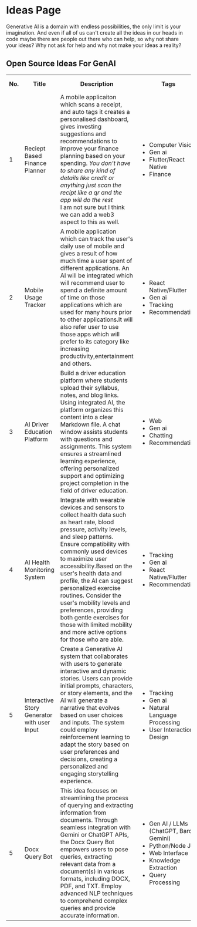 # Ideas Page
Generative AI is a domain with endless possibilities, the only limit is your imagination.
And even if all of us can't create all the ideas in our heads in code maybe there are people out there who can help, so why not share your ideas? Why not ask for help and why not make your ideas a reality?

## Open Source Ideas For GenAI

<table width="100%">
<tr>
<th>No.</th><th>Title</th><th>Description</th><th>Tags</th><th>Innovator Name</th><th>Repo Link(optional)</th></tr>
<tr>
<td>1</td><td>Reciept Based Finance Planner</td><td>A mobile applicaiton which scans a receipt, and auto tags it creates a personalised dashboard, gives investing suggestions and recommendations to improve your finance planning based on your spending. <i>You don't have to share any kind of details like credit or anything just scan the recipt like a qr and the app will do the rest</i> <br/>
I am not sure but I think we can add a web3 aspect to this as well.
</td>
<td>
<ul>
    <li>Computer Vision</li>
    <li>Gen ai</li>
    <li>Flutter/React Native</li>
    <li>Finance</li>
</ul>
</td><td><a href="https://github.com/yagyesh-bobde" target="_blank">Yagyesh Bobde</a></td><td>Not started</td>
</tr>
<tr>
<td>2</td><td>Mobile Usage Tracker</td><td>A mobile application which can track the user's daily use of mobile and gives a result of how much time a user spent of different applications. An AI will be integrated which will recommend user to spend a definite amount of time on those applications which are used for many hours prior to other applications.It will also refer user to use those apps which will prefer to its category like increasing productivity,entertainment and others.
</td>
<td>
<ul>
    <li>React Native/Flutter</li>
    <li>Gen ai</li>
    <li>Tracking</li>
    <li>Recommendation</li>
</ul>
</td><td><a href="https://github.com/arkokundu500" target="_blank">Arko Kundu</a></td><td>Not started</td>
</tr>
<tr>
<td>3</td><td>AI Driver Education Platform</td><td>Build a driver education platform where students upload their syllabus, notes, and blog links. Using integrated AI, the platform organizes this content into a clear Markdown file. A chat window assists students with questions and assignments. This system ensures a streamlined learning experience, offering personalized support and optimizing project completion in the field of driver education.
</td>
<td>
<ul>
    <li>Web</li>
    <li>Gen ai</li>
    <li>Chatting</li>
    <li>Recommendation</li>
</ul>
</td><td><a href="https://github.com/kom-senapati" target="_blank">K Om Senapati</a></td><td>Not started</td>
</tr>
    
<tr>
<td>4</td><td>AI Health Monitoring System</td><td>Integrate with wearable devices and sensors to collect health data such as heart rate, blood pressure, activity levels, and sleep patterns. Ensure compatibility with commonly used devices to maximize user accessibility.Based on the user's health data and profile, the AI can suggest personalized exercise routines. Consider the user's mobility levels and preferences, providing both gentle exercises for those with limited mobility and more active options for those who are able.
</td>
<td>
<ul>
    <li>Tracking</li>
    <li>Gen ai</li>
    <li>React Native/Flutter</li>
    <li>Recommendation</li>
</ul>
</td><td><a href="https://github.com/hritikraj8804" target="_blank">Hritik Raj</a></td><td>Not started</td>
</tr>
<tr>
<td>5</td><td>Interactive Story Generator with user Input</td><td>Create a Generative AI system that collaborates with users to generate interactive and dynamic stories. Users can provide initial prompts, characters, or story elements, and the AI will generate a narrative that evolves based on user choices and inputs. The system could employ reinforcement learning to adapt the story based on user preferences and decisions, creating a personalized and engaging storytelling experience.
</td>
<td>
<ul>
    <li>Tracking</li>
    <li>Gen ai</li>
    <li>Natural Language Processing</li>
    <li>User Interaction Design</li>
</ul>
</td><td><a href="https://github.com/Nitinshukla88" target="_blank">Nitin Shukla</a></td><td>Not started</td>
</tr>

<tr>
<td>5</td><td>Docx Query Bot</td>
<td>This idea focuses on streamlining the process of querying and extracting information from documents. Through seamless integration with Gemini or ChatGPT APIs, the Docx Query Bot empowers users to pose queries, extracting relevant data from a document(s) in various formats, including DOCX, PDF, and TXT. Employ advanced NLP techniques to comprehend complex queries and provide accurate information.
</td>
<td>
<ul>
    <li>Gen AI / LLMs (ChatGPT, Bard, Gemini)</li>
    <li>Python/Node JS</li>
    <li>Web Interface</li>
    <li>Knowledge Extraction</li>
    <li>Query Processing</li>
</ul>
</td><td><a href="https://github.com/sgvkamalakar" target="_blank">Kamalakar</a></td><td>Not started</td>
</tr>

</table>
